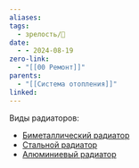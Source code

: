 ```yaml
---
aliases: 
tags:
  - зрелость/🌱
date:
  - - 2024-08-19
zero-link:
  - "[[00 Ремонт]]"
parents:
  - "[[Система отопления]]"
linked:
---
```

Виды радиаторов:
- [Биметаллический радиатор](Биметаллический%20радиатор.md)
- [Стальной радиатор](Стальной%20радиатор.md)
- [Алюминиевый радиатор](Алюминиевый%20радиатор.md)